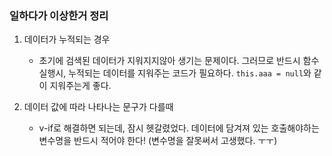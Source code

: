 ### 일하다가 이상한거 정리 


1. 데이터가 누적되는 경우 
    - 초기에 검색된 데이터가 지워지지않아 생기는 문제이다. 그러므로 반드시 함수 실행시, 누적되는 데이터를 지워주는 코드가 필요하다. 
    ```this.aaa = null```와 같이 지워주는게 좋다.

2. 데이터 값에 따라 나타나는 문구가 다를때
    - v-if로 해결하면 되는데, 잠시 헷갈렸었다. 데이터에 담겨져 있는 호출해야하는 변수명을 반드시 적어야 한다! (변수명을 잘못써서 고생했다. ㅜㅜ)
